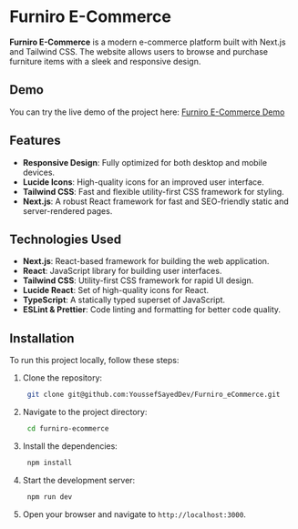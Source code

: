 # Furniro E-Commerce

**Furniro E-Commerce** is a modern e-commerce platform built with Next.js and Tailwind CSS. The website allows users to browse and purchase furniture items with a sleek and responsive design.

## Demo

You can try the live demo of the project here: [Furniro E-Commerce Demo](https://furniro-e-commerce-five.vercel.app/)

## Features

- **Responsive Design**: Fully optimized for both desktop and mobile devices.
- **Lucide Icons**: High-quality icons for an improved user interface.
- **Tailwind CSS**: Fast and flexible utility-first CSS framework for styling.
- **Next.js**: A robust React framework for fast and SEO-friendly static and server-rendered pages.

## Technologies Used

- **Next.js**: React-based framework for building the web application.
- **React**: JavaScript library for building user interfaces.
- **Tailwind CSS**: Utility-first CSS framework for rapid UI design.
- **Lucide React**: Set of high-quality icons for React.
- **TypeScript**: A statically typed superset of JavaScript.
- **ESLint & Prettier**: Code linting and formatting for better code quality.

## Installation

To run this project locally, follow these steps:

1. Clone the repository:

   ```bash
    git clone git@github.com:YoussefSayedDev/Furniro_eCommerce.git
   ```

2. Navigate to the project directory:

   ```bash
    cd furniro-ecommerce
   ```

3. Install the dependencies:

   ```bash
    npm install
   ```

4. Start the development server:

   ```bash
    npm run dev
   ```

5. Open your browser and navigate to `http://localhost:3000`.
